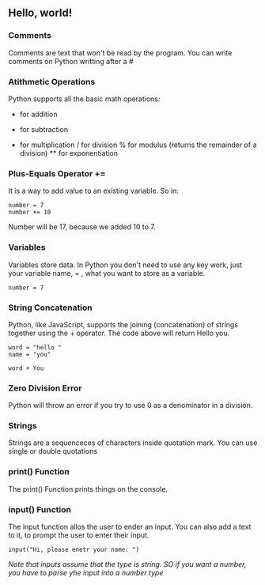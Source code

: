 ## Hello, world!
### Comments
Comments are text that won't be read by the program.
You can write comments on Python writting after a #

### Atithmetic Operations
Python supports all the basic math operations:
+ for addition
- for subtraction
* for multiplication
/ for division
% for modulus (returns the remainder of a division)
** for exponentiation

### Plus-Equals Operator +=
It is a way to add value to an existing variable. 
So in:
```
number = 7
number += 10
```
Number will be 17, because we added 10 to 7.

### Variables
Variables store data.
In Python you don't need to use any key work, just your variable name, = , what you want to store as a variable.
``` 
number = 7
```

### String Concatenation
Python, like JavaScript, supports the joining (concatenation) of strings together using the + operator.
The code above will return Hello you.

```
word = "hello "
name = "you"

word + You
```

### Zero Division Error
Python will throw an error if you try to use 0 as a denominator in a division.

### Strings
Strings are a sequenceces of characters inside quotation mark. You can use single or double quotations

### print() Function 
The print() Function prints things on the console.

### input() Function
The input function allos the user to ender an input.
You can also add a text to it, to prompt the user to enter their input.

```
input("Hi, please enetr your name: ")
```

*Note that inputs assume that the type is string. SO if you want a number, you have to parse yhe input into a number type*
